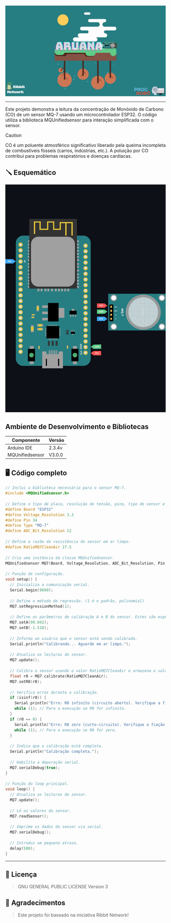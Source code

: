 ![BannerProject](https://raw.githubusercontent.com/POGROBO-UNILAB/Esp32-and-MQ-7/refs/heads/main/img/bannerUpdate.jpg)

---

Este projeto demonstra a leitura da concentração de Monóxido de Carbono (CO) de um sensor MQ-7 usando um microcontrolador ESP32. O código utiliza a biblioteca MQUnifiedsensor para interação simplificada com o sensor.

> [!CAUTION]
> CO é um poluente atmosférico significativo liberado pela queima incompleta de combustíveis fósseis (carros, indústrias, etc.). A poluição por CO contribui para problemas respiratórios e doenças cardíacas. 

## 🪛 Esquemático

![BannerProject](https://raw.githubusercontent.com/POGROBO-UNILAB/Esp32-and-MQ-7/refs/heads/main/img/esquematico.jpg)

## Ambiente de Desenvolvimento e Bibliotecas

| Componente  |  Versão      |
|-------------|--------------|
| Arduino IDE | 2.3.4v       |
| MQUnifiedsensor | V3.0.0   | 

## 🖥️ Código completo

```cpp
// Inclui a biblioteca necessária para o sensor MQ-7.
#include <MQUnifiedsensor.h>

// Define o tipo de placa, resolução de tensão, pino, tipo de sensor e resolução de bits do ADC.
#define Board "ESP32"
#define Voltage_Resolution 3.3
#define Pin 34
#define Type "MQ-7"
#define ADC_Bit_Resolution 12

// Define a razão da resistência do sensor em ar limpo.
#define RatioMQ7CleanAir 27.5

// Cria uma instância da classe MQUnifiedsensor.
MQUnifiedsensor MQ7(Board, Voltage_Resolution, ADC_Bit_Resolution, Pin, Type);

// Função de configuração.
void setup() {
  // Inicializa a comunicação serial.
  Serial.begin(9600);

  // Define o método de regressão. (1 é o padrão, polinomial)
  MQ7.setRegressionMethod(1);

  // Define os parâmetros de calibração A e B do sensor. Estes são específicos do sensor.
  MQ7.setA(99.042);
  MQ7.setB(-1.518);

  // Informa ao usuário que o sensor está sendo calibrado.
  Serial.println("Calibrando... Aguarde em ar limpo.");

  // Atualiza as leituras do sensor.
  MQ7.update();

  // Calibra o sensor usando o valor RatioMQ7CleanAir e armazena o valor R0.
  float r0 = MQ7.calibrate(RatioMQ7CleanAir);
  MQ7.setR0(r0);

  // Verifica erros durante a calibração.
  if (isinf(r0)) {
    Serial.println("Erro: R0 infinito (circuito aberto). Verifique a fiação.");
    while (1); // Para a execução se R0 for infinito.
  }
  if (r0 == 0) {
    Serial.println("Erro: R0 zero (curto-circuito). Verifique a fiação.");
    while (1); // Para a execução se R0 for zero.
  }

  // Indica que a calibração está completa.
  Serial.println("Calibração completa.");

  // Habilita a depuração serial.
  MQ7.serialDebug(true);
}

// Função do loop principal.
void loop() {
  // Atualiza as leituras do sensor.
  MQ7.update();

  // Lê os valores do sensor.
  MQ7.readSensor();

  // Imprime os dados do sensor via serial.
  MQ7.serialDebug();

  // Introduz um pequeno atraso.
  delay(500);
}
```
---

## 📄 Licença

   >GNU GENERAL PUBLIC LICENSE Version 3

## 🚀 Agradecimentos

  >Este projeto foi baseado na iniciativa Ribbit Network! 
